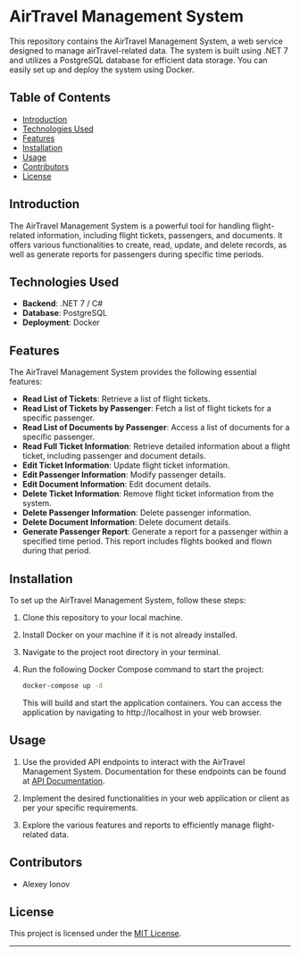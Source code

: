 # AirTravel Management System

This repository contains the AirTravel Management System, a web service designed to manage airTravel-related data. The system is built using .NET 7 and utilizes a PostgreSQL database for efficient data storage. You can easily set up and deploy the system using Docker.

## Table of Contents

- [Introduction](#introduction)
- [Technologies Used](#technologies-used)
- [Features](#features)
- [Installation](#installation)
- [Usage](#usage)
- [Contributors](#contributors)
- [License](#license)

## Introduction

The AirTravel Management System is a powerful tool for handling flight-related information, including flight tickets, passengers, and documents. It offers various functionalities to create, read, update, and delete records, as well as generate reports for passengers during specific time periods.

## Technologies Used

- **Backend**: .NET 7 / C#
- **Database**: PostgreSQL
- **Deployment**: Docker

## Features

The AirTravel Management System provides the following essential features:

- **Read List of Tickets**: Retrieve a list of flight tickets.
- **Read List of Tickets by Passenger**: Fetch a list of flight tickets for a specific passenger.
- **Read List of Documents by Passenger**: Access a list of documents for a specific passenger.
- **Read Full Ticket Information**: Retrieve detailed information about a flight ticket, including passenger and document details.
- **Edit Ticket Information**: Update flight ticket information.
- **Edit Passenger Information**: Modify passenger details.
- **Edit Document Information**: Edit document details.
- **Delete Ticket Information**: Remove flight ticket information from the system.
- **Delete Passenger Information**: Delete passenger information.
- **Delete Document Information**: Delete document details.
- **Generate Passenger Report**: Generate a report for a passenger within a specified time period. This report includes flights booked and flown during that period.

## Installation

To set up the AirTravel Management System, follow these steps:

1. Clone this repository to your local machine.

2. Install Docker on your machine if it is not already installed.

3. Navigate to the project root directory in your terminal.

4. Run the following Docker Compose command to start the project:

    ```bash
    docker-compose up -d
    ```

   This will build and start the application containers. You can access the application by navigating to http://localhost in your web browser.

## Usage

1. Use the provided API endpoints to interact with the AirTravel Management System. Documentation for these endpoints can be found at [API Documentation](#).

2. Implement the desired functionalities in your web application or client as per your specific requirements.

3. Explore the various features and reports to efficiently manage flight-related data.

## Contributors

- Alexey Ionov

## License

This project is licensed under the [MIT License](LICENSE).

---